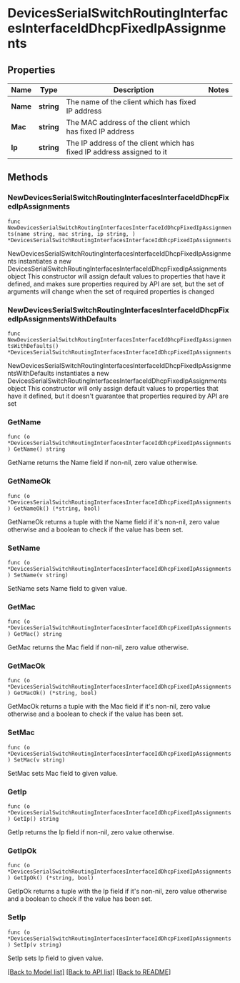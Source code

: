 # DevicesSerialSwitchRoutingInterfacesInterfaceIdDhcpFixedIpAssignments

## Properties

Name | Type | Description | Notes
------------ | ------------- | ------------- | -------------
**Name** | **string** | The name of the client which has fixed IP address | 
**Mac** | **string** | The MAC address of the client which has fixed IP address | 
**Ip** | **string** | The IP address of the client which has fixed IP address assigned to it | 

## Methods

### NewDevicesSerialSwitchRoutingInterfacesInterfaceIdDhcpFixedIpAssignments

`func NewDevicesSerialSwitchRoutingInterfacesInterfaceIdDhcpFixedIpAssignments(name string, mac string, ip string, ) *DevicesSerialSwitchRoutingInterfacesInterfaceIdDhcpFixedIpAssignments`

NewDevicesSerialSwitchRoutingInterfacesInterfaceIdDhcpFixedIpAssignments instantiates a new DevicesSerialSwitchRoutingInterfacesInterfaceIdDhcpFixedIpAssignments object
This constructor will assign default values to properties that have it defined,
and makes sure properties required by API are set, but the set of arguments
will change when the set of required properties is changed

### NewDevicesSerialSwitchRoutingInterfacesInterfaceIdDhcpFixedIpAssignmentsWithDefaults

`func NewDevicesSerialSwitchRoutingInterfacesInterfaceIdDhcpFixedIpAssignmentsWithDefaults() *DevicesSerialSwitchRoutingInterfacesInterfaceIdDhcpFixedIpAssignments`

NewDevicesSerialSwitchRoutingInterfacesInterfaceIdDhcpFixedIpAssignmentsWithDefaults instantiates a new DevicesSerialSwitchRoutingInterfacesInterfaceIdDhcpFixedIpAssignments object
This constructor will only assign default values to properties that have it defined,
but it doesn't guarantee that properties required by API are set

### GetName

`func (o *DevicesSerialSwitchRoutingInterfacesInterfaceIdDhcpFixedIpAssignments) GetName() string`

GetName returns the Name field if non-nil, zero value otherwise.

### GetNameOk

`func (o *DevicesSerialSwitchRoutingInterfacesInterfaceIdDhcpFixedIpAssignments) GetNameOk() (*string, bool)`

GetNameOk returns a tuple with the Name field if it's non-nil, zero value otherwise
and a boolean to check if the value has been set.

### SetName

`func (o *DevicesSerialSwitchRoutingInterfacesInterfaceIdDhcpFixedIpAssignments) SetName(v string)`

SetName sets Name field to given value.


### GetMac

`func (o *DevicesSerialSwitchRoutingInterfacesInterfaceIdDhcpFixedIpAssignments) GetMac() string`

GetMac returns the Mac field if non-nil, zero value otherwise.

### GetMacOk

`func (o *DevicesSerialSwitchRoutingInterfacesInterfaceIdDhcpFixedIpAssignments) GetMacOk() (*string, bool)`

GetMacOk returns a tuple with the Mac field if it's non-nil, zero value otherwise
and a boolean to check if the value has been set.

### SetMac

`func (o *DevicesSerialSwitchRoutingInterfacesInterfaceIdDhcpFixedIpAssignments) SetMac(v string)`

SetMac sets Mac field to given value.


### GetIp

`func (o *DevicesSerialSwitchRoutingInterfacesInterfaceIdDhcpFixedIpAssignments) GetIp() string`

GetIp returns the Ip field if non-nil, zero value otherwise.

### GetIpOk

`func (o *DevicesSerialSwitchRoutingInterfacesInterfaceIdDhcpFixedIpAssignments) GetIpOk() (*string, bool)`

GetIpOk returns a tuple with the Ip field if it's non-nil, zero value otherwise
and a boolean to check if the value has been set.

### SetIp

`func (o *DevicesSerialSwitchRoutingInterfacesInterfaceIdDhcpFixedIpAssignments) SetIp(v string)`

SetIp sets Ip field to given value.



[[Back to Model list]](../README.md#documentation-for-models) [[Back to API list]](../README.md#documentation-for-api-endpoints) [[Back to README]](../README.md)


